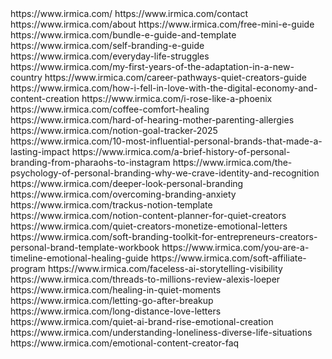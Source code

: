 <?xml version="1.0" encoding="UTF-8"?>
<urlset xmlns="http://www.sitemaps.org/schemas/sitemap/0.9">
  <url><loc>https://www.irmica.com/</loc></url>
  <url><loc>https://www.irmica.com/contact</loc></url>
  <url><loc>https://www.irmica.com/about</loc></url>
  <url><loc>https://www.irmica.com/free-mini-e-guide</loc></url>
  <url><loc>https://www.irmica.com/bundle-e-guide-and-template</loc></url>
  <url><loc>https://www.irmica.com/self-branding-e-guide</loc></url>
  <url><loc>https://www.irmica.com/everyday-life-struggles</loc></url>
  <url><loc>https://www.irmica.com/my-first-years-of-the-adaptation-in-a-new-country</loc></url>
  <url><loc>https://www.irmica.com/career-pathways-quiet-creators-guide</loc></url>
  <url><loc>https://www.irmica.com/how-i-fell-in-love-with-the-digital-economy-and-content-creation</loc></url>
  <url><loc>https://www.irmica.com/i-rose-like-a-phoenix</loc></url>
  <url><loc>https://www.irmica.com/coffee-comfort-healing</loc></url>
  <url><loc>https://www.irmica.com/hard-of-hearing-mother-parenting-allergies</loc></url>
  <url><loc>https://www.irmica.com/notion-goal-tracker-2025</loc></url>
  <url><loc>https://www.irmica.com/10-most-influential-personal-brands-that-made-a-lasting-impact</loc></url>
  <url><loc>https://www.irmica.com/a-brief-history-of-personal-branding-from-pharaohs-to-instagram</loc></url>
  <url><loc>https://www.irmica.com/the-psychology-of-personal-branding-why-we-crave-identity-and-recognition</loc></url>
  <url><loc>https://www.irmica.com/deeper-look-personal-branding</loc></url>
  <url><loc>https://www.irmica.com/overcoming-branding-anxiety</loc></url>
  <url><loc>https://www.irmica.com/trackus-notion-template</loc></url>
  <url><loc>https://www.irmica.com/notion-content-planner-for-quiet-creators</loc></url>
  <url><loc>https://www.irmica.com/quiet-creators-monetize-emotional-letters</loc></url>
  <url><loc>https://www.irmica.com/soft-branding-toolkit-for-entrepreneurs-creators-personal-brand-template-workbook</loc></url>
  <url><loc>https://www.irmica.com/you-are-a-timeline-emotional-healing-guide</loc></url>
  <url><loc>https://www.irmica.com/soft-affiliate-program</loc></url>
  <url><loc>https://www.irmica.com/faceless-ai-storytelling-visibility</loc></url>
  <url><loc>https://www.irmica.com/threads-to-millions-review-alexis-loeper</loc></url>
  <url><loc>https://www.irmica.com/healing-in-quiet-moments</loc></url>
  <url><loc>https://www.irmica.com/letting-go-after-breakup</loc></url>
  <url><loc>https://www.irmica.com/long-distance-love-letters</loc></url>
  <url><loc>https://www.irmica.com/quiet-ai-brand-rise-emotional-creation</loc></url>
  <url><loc>https://www.irmica.com/understanding-loneliness-diverse-life-situations</loc></url>
  <url><loc>https://www.irmica.com/emotional-content-creator-faq</loc></url>
</urlset>
